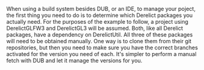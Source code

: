 When using a build system besides DUB, or an IDE, to manage your poject, the first thing you need to do is to determine which Derelict packages you actually need. For the purposes of the example to follow, a project using DerelictGLFW3 and DerelictGL3 will be assumed. Both, like all Derelict packages, have a dependency on DerelictUtil. All three of these packages will need to be obtained manually. One way is to clone them from their git repositories, but then you need to make sure you have the correct branches activated for the version you need of each. It's simpler to perform a manual fetch with DUB and let it manage the versions for you.